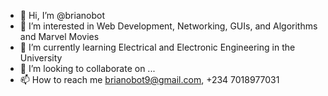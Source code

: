 - 👋 Hi, I’m @brianobot
- 👀 I’m interested in Web Development, Networking, GUIs, and Algorithms and Marvel Movies
- 🌱 I’m currently learning Electrical and Electronic Engineering in the University
- 💞️ I’m looking to collaborate on ...
- 📫 How to reach me brianobot9@gmail.com, +234 7018977031

<!---
brianobot/brianobot is a ✨ special ✨ repository because its `README.md` (this file) appears on your GitHub profile.
You can click the Preview link to take a look at your changes.
--->
